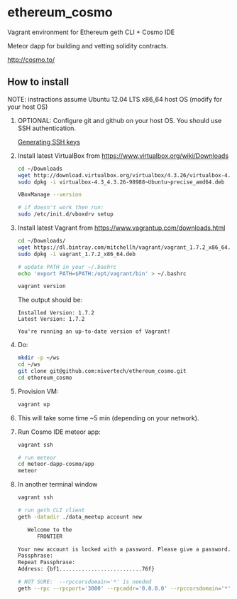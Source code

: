 # ethereum_cosmo
Vagrant environment for Ethereum geth CLI + Cosmo IDE

Meteor dapp for building and vetting solidity contracts.

http://cosmo.to/

## How to install

NOTE: instractions assume Ubuntu 12.04 LTS x86_64 host OS (modify for your host OS)

1. OPTIONAL: Configure git and github on your host OS. You should use SSH authentication.

    [Generating SSH keys](https://help.github.com/articles/generating-ssh-keys)


2. Install latest VirtualBox from https://www.virtualbox.org/wiki/Downloads
    ``` bash
    cd ~/Downloads
	wget http://download.virtualbox.org/virtualbox/4.3.26/virtualbox-4.3_4.3.26-98988~Ubuntu~precise_amd64.deb
	sudo dpkg -i virtualbox-4.3_4.3.26-98988~Ubuntu~precise_amd64.deb

	VBoxManage --version

	# if doesn't work then run:
	sudo /etc/init.d/vboxdrv setup
    ```

3. Install latest Vagrant from https://www.vagrantup.com/downloads.html
    ``` bash
	cd ~/Downloads/
	wget https://dl.bintray.com/mitchellh/vagrant/vagrant_1.7.2_x86_64.deb
	sudo dpkg -i vagrant_1.7.2_x86_64.deb

	# update PATH in your ~/.bashrc
	echo 'export PATH=$PATH:/opt/vagrant/bin' > ~/.bashrc

	vagrant version
    ```
    
    The output should be:

    ```
    Installed Version: 1.7.2
    Latest Version: 1.7.2
     
    You're running an up-to-date version of Vagrant!
    ```

4. Do:

    ``` bash
    mkdir -p ~/ws
    cd ~/ws
    git clone git@github.com:nivertech/ethereum_cosmo.git
    cd ethereum_cosmo
    ```    

6. Provision VM:
    ``` bash
    vagrant up
    ```

7. This will take some time ~5 min (depending on your network).

8. Run Cosmo IDE meteor app:
    ``` bash
	vagrant ssh

	# run meteor
	cd meteor-dapp-cosmo/app
	meteor
	```

8. In another terminal window

	``` bash
	vagrant ssh

	# run geth CLI client
	geth -datadir ./data_meetup account new

	   Welcome to the
	      FRONTIER

	Your new account is locked with a password. Please give a password. Do not forget this password.
	Passphrase: 
	Repeat Passphrase: 
	Address: {bf1..........................76f}
	
	# NOT SURE:  --rpccorsdomain='*' is needed
	geth --rpc --rpcport='3000' --rpcaddr='0.0.0.0' --rpccorsdomain='*' --datadir ./data_meetup --bootnodes enode://37e74db654b6ebe91aec9799eef26aed2578dbc9351adc8cdab54d63943ee70da736ee88000257735e71c74d7ea229b87b2971a7a8de5b83e5848b58d972503f@192.168.30.198:30303 --networkid 198804 console 2>ethereum.log

	```
